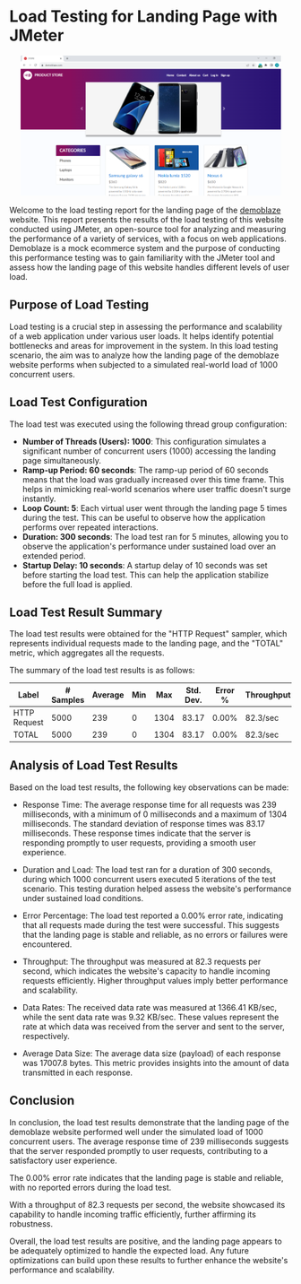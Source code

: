# Load Testing for Landing Page with JMeter

<p align="center"><a href="#" target="_blank"><img src="Images/landing-page.png" height="250px"></a></p>

Welcome to the load testing report for the landing page of the [demoblaze](https://www.demoblaze.com) website. This report presents the results of the load testing of this website conducted using JMeter, an open-source tool for analyzing and measuring the performance of a variety of services, with a focus on web applications. Demoblaze is a mock ecommerce system and the purpose of conducting this performance testing was to gain familiarity with the JMeter tool and assess how the landing page of this website handles different levels of user load.

## Purpose of Load Testing

Load testing is a crucial step in assessing the performance and scalability of a web application under various user loads. It helps identify potential bottlenecks and areas for improvement in the system. In this load testing scenario, the aim was to analyze how the landing page of the demoblaze website performs when subjected to a simulated real-world load of 1000 concurrent users.

## Load Test Configuration

The load test was executed using the following thread group configuration:

- <b>Number of Threads (Users): 1000</b>: This configuration simulates a significant number of concurrent users (1000) accessing the landing page simultaneously.
- <b>Ramp-up Period: 60 seconds</b>: The ramp-up period of 60 seconds means that the load was gradually increased over this time frame. This helps in mimicking real-world scenarios where user traffic doesn't surge instantly.
- <b>Loop Count: 5</b>: Each virtual user went through the landing page 5 times during the test. This can be useful to observe how the application performs over repeated interactions.
- <b>Duration: 300 seconds</b>: The load test ran for 5 minutes, allowing you to observe the application's performance under sustained load over an extended period.
- <b>Startup Delay: 10 seconds</b>: A startup delay of 10 seconds was set before starting the load test. This can help the application stabilize before the full load is applied.

## Load Test Result Summary

The load test results were obtained for the "HTTP Request" sampler, which represents individual requests made to the landing page, and the "TOTAL" metric, which aggregates all the requests.

The summary of the load test results is as follows:

| Label        | # Samples | Average | Min | Max  | Std. Dev. | Error % | Throughput | Received KB/sec | Sent KB/sec | Avg. Bytes |
| ------------ | --------- | ------- | --- | ---- | --------- | ------- | ---------- | --------------- | ----------- | ---------- |
| HTTP Request | 5000      | 239     | 0   | 1304 | 83.17     | 0.00%   | 82.3/sec   | 1366.41         | 9.32        | 17707.8    |
| TOTAL        | 5000      | 239     | 0   | 1304 | 83.17     | 0.00%   | 82.3/sec   | 1366.41         | 9.32        | 17007.8    |

## Analysis of Load Test Results

Based on the load test results, the following key observations can be made:

- Response Time: The average response time for all requests was 239 milliseconds, with a minimum of 0 milliseconds and a maximum of 1304 milliseconds. The standard deviation of response times was 83.17 milliseconds. These response times indicate that the server is responding promptly to user requests, providing a smooth user experience.

- Duration and Load: The load test ran for a duration of 300 seconds, during which 1000 concurrent users executed 5 iterations of the test scenario. This testing duration helped assess the website's performance under sustained load conditions.

- Error Percentage: The load test reported a 0.00% error rate, indicating that all requests made during the test were successful. This suggests that the landing page is stable and reliable, as no errors or failures were encountered.

- Throughput: The throughput was measured at 82.3 requests per second, which indicates the website's capacity to handle incoming requests efficiently. Higher throughput values imply better performance and scalability.

- Data Rates: The received data rate was measured at 1366.41 KB/sec, while the sent data rate was 9.32 KB/sec. These values represent the rate at which data was received from the server and sent to the server, respectively.

- Average Data Size: The average data size (payload) of each response was 17007.8 bytes. This metric provides insights into the amount of data transmitted in each response.

## Conclusion

In conclusion, the load test results demonstrate that the landing page of the demoblaze website performed well under the simulated load of 1000 concurrent users. The average response time of 239 milliseconds suggests that the server responded promptly to user requests, contributing to a satisfactory user experience.

The 0.00% error rate indicates that the landing page is stable and reliable, with no reported errors during the load test.

With a throughput of 82.3 requests per second, the website showcased its capability to handle incoming traffic efficiently, further affirming its robustness.

Overall, the load test results are positive, and the landing page appears to be adequately optimized to handle the expected load. Any future optimizations can build upon these results to further enhance the website's performance and scalability.

